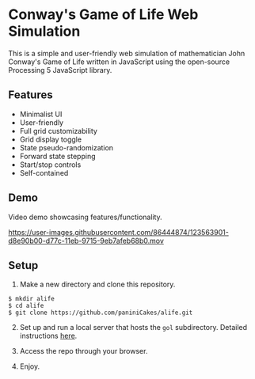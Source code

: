 # Conway's Game of Life Web Simulation

This is a simple and user-friendly web simulation of mathematician John Conway's Game of Life written in JavaScript using the open-source Processing 5 JavaScript library.

## Features

- Minimalist UI
- User-friendly
- Full grid customizability
- Grid display toggle
- State pseudo-randomization
- Forward state stepping
- Start/stop controls
- Self-contained

## Demo

Video demo showcasing features/functionality.

https://user-images.githubusercontent.com/86444874/123563901-d8e90b00-d77c-11eb-9715-9eb7afeb68b0.mov

## Setup

1. Make a new directory and clone this repository.

```
$ mkdir alife
$ cd alife
$ git clone https://github.com/paniniCakes/alife.git
```

2. Set up and run a local server that hosts the `gol` subdirectory. Detailed instructions [here](https://github.com/processing/p5.js/wiki/Local-server).

3. Access the repo through your browser.

4. Enjoy.

